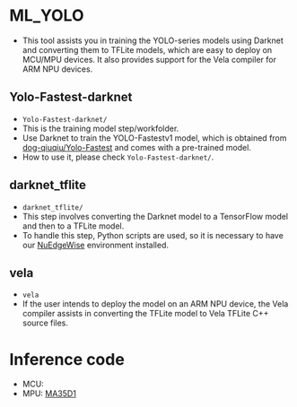 # ML_YOLO
- This tool assists you in training the YOLO-series models using Darknet and converting them to TFLite models, which are easy to deploy on MCU/MPU devices. It also provides support for the Vela compiler for ARM NPU devices.
## Yolo-Fastest-darknet
- `Yolo-Fastest-darknet/`
- This is the training model step/workfolder.
- Use Darknet to train the YOLO-Fastestv1 model, which is obtained from [dog-qiuqiu/Yolo-Fastest](https://github.com/dog-qiuqiu/Yolo-Fastest) and comes with a pre-trained model.
- How to use it, please check `Yolo-Fastest-darknet/`.
## darknet_tflite
- `darknet_tflite/`
- This step involves converting the Darknet model to a TensorFlow model and then to a TFLite model.
- To handle this step, Python scripts are used, so it is necessary to have our [NuEdgeWise](https://github.com/OpenNuvoton/NuEdgeWise) environment installed.   
## vela
- `vela`
- If the user intends to deploy the model on an ARM NPU device, the Vela compiler assists in converting the TFLite model to Vela TFLite C++ source files.

# Inference code
- MCU: 
- MPU: [MA35D1](https://github.com/OpenNuvoton/MA35D1_Linux_Applications/tree/master/machine_learning)
